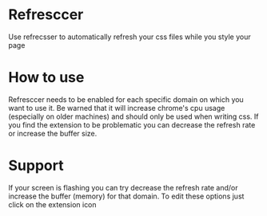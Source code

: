 # Refresccer
Use refrecsser to automatically refresh your css files while you style your page
# How to use
Refresccer needs to be enabled for each specific domain on which you want to use it. 
Be warned that it will increase chrome's cpu usage (especially on older machines) and should only be used when writing css. 
If you find the extension to be problematic you can decrease the refresh rate or increase the buffer size.
# Support
If your screen is flashing you can try decrease the refresh rate and/or increase the buffer (memory) for that domain.
To edit these options just click on the extension icon

